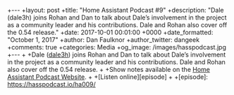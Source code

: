 +---
 +layout: post
 +title: "Home Assistant Podcast #9"
 +description: "Dale (dale3h) joins Rohan and Dan to talk about Dale’s involvement in the project as a community 
 leader and his contributions. Dale and Rohan also cover off the 0.54 release."
 +date: 2017-10-01 00:01:00 +0000
 +date_formatted: "October 1, 2017"
 +author: Dan Faulknor
 +author_twitter: dangeek
 +comments: true
 +categories: Media
 +og_image: /images/hasspodcast.jpg
 +---
 +
 +Dale ([dale3h](https://github.com/dale3h)) joins Rohan and Dan to talk about Dale’s involvement in the project as a community 
 leader and his contributions. Dale and Rohan also cover off the 0.54 release.
 +
 +Show notes available on the [Home Assistant Podcast Website](https://hasspodcast.io/ha009/).
 +
 +[Listen online][episode]
 +
 +[episode]: https://hasspodcast.io/ha009/
